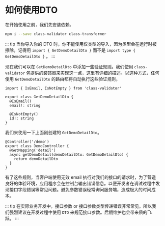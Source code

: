 # 如何使用DTO

在开始使用之前，我们先安装依赖。

```sh
npm i --save class-validator class-transformer
```

::: tip
当你导入你的 DTO 时，你不能使用仅类型的导入，因为类型会在运行时被擦除，记得用 `import { GetDemoDetailDto }` 而不是 `import type { GetDemoDetailDto }` 。
:::

现在我们可以在 `GetDemoDetailDto` 中添加一些验证规则。我们使用 `class-validator` 包提供的装饰器来实现这一点，[这里](https://github.com/typestack/class-validator#validation-decorators)有详细的描述。以这种方式，任何使用 `GetDemoDetailDto` 的路由都将自动执行这些验证规则。

```ts{4,7}
import { IsEmail, IsNotEmpty } from 'class-validator'

export class GetDemoDetailDto {
  @IsEmail()
  email!: string

  @IsNotEmpty()
  id!: string
}
```

我们来使用一下上面刚创建的 `GetDemoDetailDto`。

```ts{4}
@Controller('/demo')
export class DemoController {
  @GetMapping('detail')
  async getDemoDetail(demoDetailDto: GetDemoDetailDto) {
    return demoDetailDto
  }
}
```

有了这些规则，当客户端使用无效 email 执行对我们的接口的请求时，为了营造良好的体验环境，应用程序会在控制台输出错误信息。以便开发者在调试过程中发现接口字段错误等常见问题。避免参数错误经常询问服务端，造成极大的时间成本。


::: tip
在实际业务开发中，接口参数 or 接口参数类型传递错误非常常见。所以我们强烈建议在开发过程中使用 `DTO` 来规范接口参数。后期维护也会带来质的飞跃。
:::